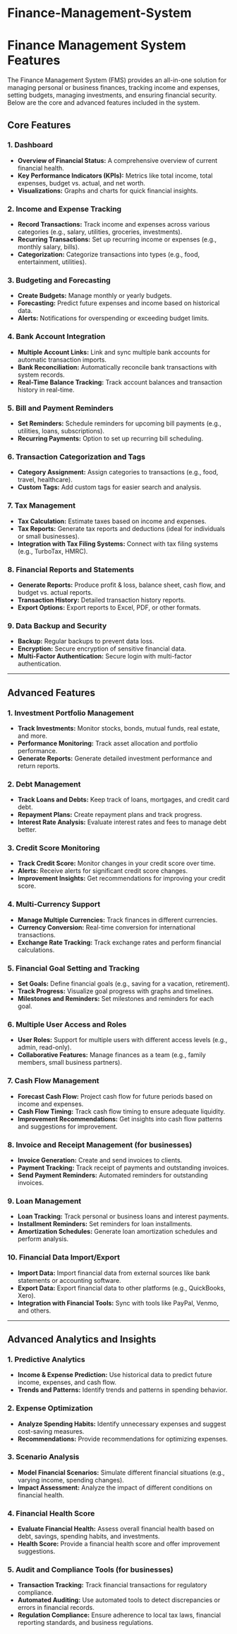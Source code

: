 # Finance-Management-System
# Finance Management System Features

The Finance Management System (FMS) provides an all-in-one solution for managing personal or business finances, tracking income and expenses, setting budgets, managing investments, and ensuring financial security. Below are the core and advanced features included in the system.

## Core Features

### 1. **Dashboard**
   - **Overview of Financial Status:** A comprehensive overview of current financial health.
   - **Key Performance Indicators (KPIs):** Metrics like total income, total expenses, budget vs. actual, and net worth.
   - **Visualizations:** Graphs and charts for quick financial insights.

### 2. **Income and Expense Tracking**
   - **Record Transactions:** Track income and expenses across various categories (e.g., salary, utilities, groceries, investments).
   - **Recurring Transactions:** Set up recurring income or expenses (e.g., monthly salary, bills).
   - **Categorization:** Categorize transactions into types (e.g., food, entertainment, utilities).

### 3. **Budgeting and Forecasting**
   - **Create Budgets:** Manage monthly or yearly budgets.
   - **Forecasting:** Predict future expenses and income based on historical data.
   - **Alerts:** Notifications for overspending or exceeding budget limits.

### 4. **Bank Account Integration**
   - **Multiple Account Links:** Link and sync multiple bank accounts for automatic transaction imports.
   - **Bank Reconciliation:** Automatically reconcile bank transactions with system records.
   - **Real-Time Balance Tracking:** Track account balances and transaction history in real-time.

### 5. **Bill and Payment Reminders**
   - **Set Reminders:** Schedule reminders for upcoming bill payments (e.g., utilities, loans, subscriptions).
   - **Recurring Payments:** Option to set up recurring bill scheduling.

### 6. **Transaction Categorization and Tags**
   - **Category Assignment:** Assign categories to transactions (e.g., food, travel, healthcare).
   - **Custom Tags:** Add custom tags for easier search and analysis.

### 7. **Tax Management**
   - **Tax Calculation:** Estimate taxes based on income and expenses.
   - **Tax Reports:** Generate tax reports and deductions (ideal for individuals or small businesses).
   - **Integration with Tax Filing Systems:** Connect with tax filing systems (e.g., TurboTax, HMRC).

### 8. **Financial Reports and Statements**
   - **Generate Reports:** Produce profit & loss, balance sheet, cash flow, and budget vs. actual reports.
   - **Transaction History:** Detailed transaction history reports.
   - **Export Options:** Export reports to Excel, PDF, or other formats.

### 9. **Data Backup and Security**
   - **Backup:** Regular backups to prevent data loss.
   - **Encryption:** Secure encryption of sensitive financial data.
   - **Multi-Factor Authentication:** Secure login with multi-factor authentication.

---

## Advanced Features

### 1. **Investment Portfolio Management**
   - **Track Investments:** Monitor stocks, bonds, mutual funds, real estate, and more.
   - **Performance Monitoring:** Track asset allocation and portfolio performance.
   - **Generate Reports:** Generate detailed investment performance and return reports.

### 2. **Debt Management**
   - **Track Loans and Debts:** Keep track of loans, mortgages, and credit card debt.
   - **Repayment Plans:** Create repayment plans and track progress.
   - **Interest Rate Analysis:** Evaluate interest rates and fees to manage debt better.

### 3. **Credit Score Monitoring**
   - **Track Credit Score:** Monitor changes in your credit score over time.
   - **Alerts:** Receive alerts for significant credit score changes.
   - **Improvement Insights:** Get recommendations for improving your credit score.

### 4. **Multi-Currency Support**
   - **Manage Multiple Currencies:** Track finances in different currencies.
   - **Currency Conversion:** Real-time conversion for international transactions.
   - **Exchange Rate Tracking:** Track exchange rates and perform financial calculations.

### 5. **Financial Goal Setting and Tracking**
   - **Set Goals:** Define financial goals (e.g., saving for a vacation, retirement).
   - **Track Progress:** Visualize goal progress with graphs and timelines.
   - **Milestones and Reminders:** Set milestones and reminders for each goal.

### 6. **Multiple User Access and Roles**
   - **User Roles:** Support for multiple users with different access levels (e.g., admin, read-only).
   - **Collaborative Features:** Manage finances as a team (e.g., family members, small business partners).

### 7. **Cash Flow Management**
   - **Forecast Cash Flow:** Project cash flow for future periods based on income and expenses.
   - **Cash Flow Timing:** Track cash flow timing to ensure adequate liquidity.
   - **Improvement Recommendations:** Get insights into cash flow patterns and suggestions for improvement.

### 8. **Invoice and Receipt Management (for businesses)**
   - **Invoice Generation:** Create and send invoices to clients.
   - **Payment Tracking:** Track receipt of payments and outstanding invoices.
   - **Send Payment Reminders:** Automated reminders for outstanding invoices.

### 9. **Loan Management**
   - **Loan Tracking:** Track personal or business loans and interest payments.
   - **Installment Reminders:** Set reminders for loan installments.
   - **Amortization Schedules:** Generate loan amortization schedules and perform analysis.

### 10. **Financial Data Import/Export**
   - **Import Data:** Import financial data from external sources like bank statements or accounting software.
   - **Export Data:** Export financial data to other platforms (e.g., QuickBooks, Xero).
   - **Integration with Financial Tools:** Sync with tools like PayPal, Venmo, and others.

---

## Advanced Analytics and Insights

### 1. **Predictive Analytics**
   - **Income & Expense Prediction:** Use historical data to predict future income, expenses, and cash flow.
   - **Trends and Patterns:** Identify trends and patterns in spending behavior.

### 2. **Expense Optimization**
   - **Analyze Spending Habits:** Identify unnecessary expenses and suggest cost-saving measures.
   - **Recommendations:** Provide recommendations for optimizing expenses.

### 3. **Scenario Analysis**
   - **Model Financial Scenarios:** Simulate different financial situations (e.g., varying income, spending changes).
   - **Impact Assessment:** Analyze the impact of different conditions on financial health.

### 4. **Financial Health Score**
   - **Evaluate Financial Health:** Assess overall financial health based on debt, savings, spending habits, and investments.
   - **Health Score:** Provide a financial health score and offer improvement suggestions.

### 5. **Audit and Compliance Tools (for businesses)**
   - **Transaction Tracking:** Track financial transactions for regulatory compliance.
   - **Automated Auditing:** Use automated tools to detect discrepancies or errors in financial records.
   - **Regulation Compliance:** Ensure adherence to local tax laws, financial reporting standards, and business regulations.
